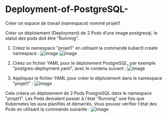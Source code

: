 # Deployment-of-PostgreSQL-
Créer un espace de travail (namespace) nommé projet1 

Créer un déploiement (Deployment) de 2 Pods d’une image postgresql, le statut des pods doit être “Running”.
1.	Créez le namespace "projet1" en utilisant la commande kubectl create namespace :
![image](https://github.com/IhebMansour/Deployment-of-PostgreSQL-/assets/90302745/f4332602-2a03-4caa-be1a-fe11baed8bf9)
![image](https://github.com/IhebMansour/Deployment-of-PostgreSQL-/assets/90302745/88fe3ed2-8f92-4955-8f52-578f20ba07d9)

  
2.	Créez un fichier YAML pour le déploiement PostgreSQL, par exemple "postgres-deployment.yaml", avec le contenu suivant :
![image](https://github.com/IhebMansour/Deployment-of-PostgreSQL-/assets/90302745/bcfdf0c1-927b-4a1e-bac0-6286638cb45e)

 
3.	Appliquez le fichier YAML pour créer le déploiement dans le namespace "projet1" :
![image](https://github.com/IhebMansour/Deployment-of-PostgreSQL-/assets/90302745/50695d04-a61a-4699-9451-06af7dd06b46)

 
Cela créera un déploiement de 2 Pods PostgreSQL dans le namespace "projet1". Les Pods devraient passer à l'état "Running" une fois que Kubernetes les aura planifiés et démarrés. Vous pouvez vérifier l'état des Pods en utilisant la commande suivante :
![image](https://github.com/IhebMansour/Deployment-of-PostgreSQL-/assets/90302745/3def6d01-d870-4381-af1f-ad949ff4f7dd)

